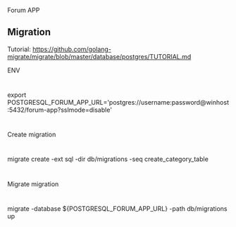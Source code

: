 Forum APP

## Migration
Tutorial: https://github.com/golang-migrate/migrate/blob/master/database/postgres/TUTORIAL.md

ENV

#

export POSTGRESQL_FORUM_APP_URL='postgres://username:password@winhost:5432/forum-app?sslmode=disable'

#

Create migration

#

migrate create -ext sql -dir db/migrations -seq create_category_table

#

Migrate migration

#

migrate -database ${POSTGRESQL_FORUM_APP_URL} -path db/migrations up

#